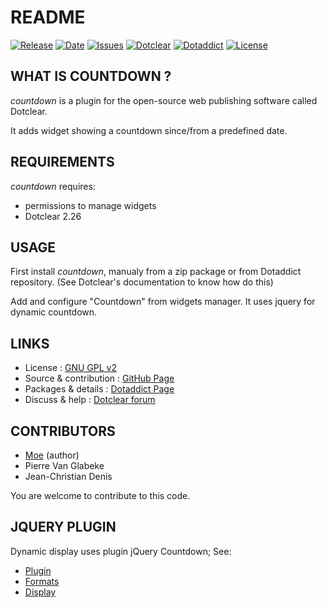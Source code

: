 # README

[![Release](https://img.shields.io/github/v/release/JcDenis/countdown)](https://github.com/JcDenis/countdown/releases)
[![Date](https://img.shields.io/github/release-date/JcDenis/countdown)](https://github.com/JcDenis/countdown/releases)
[![Issues](https://img.shields.io/github/issues/JcDenis/countdown)](https://github.com/JcDenis/countdown/issues)
[![Dotclear](https://img.shields.io/badge/dotclear-v2.22-blue.svg)](https://fr.dotclear.org/download)
[![Dotaddict](https://img.shields.io/badge/dotaddict-official-green.svg)](https://plugins.dotaddict.org/dc2/details/countdown)
[![License](https://img.shields.io/github/license/JcDenis/countdown)](https://github.com/JcDenis/countdown/blob/master/LICENSE)

## WHAT IS COUNTDOWN ?

_countdown_ is a plugin for the open-source 
web publishing software called Dotclear.

It adds widget showing a countdown since/from a predefined date.

## REQUIREMENTS

 _countdown_ requires: 

  * permissions to manage widgets
  * Dotclear 2.26

## USAGE

First install _countdown_, manualy from a zip package or from 
Dotaddict repository. (See Dotclear's documentation to know how do this)

Add and configure "Countdown" from widgets manager.
It uses jquery for dynamic countdown.

## LINKS

 * License : [GNU GPL v2](https://www.gnu.org/licenses/old-licenses/lgpl-2.0.html)
 * Source & contribution : [GitHub Page](https://github.com/JcDenis/countdown)
 * Packages & details : [Dotaddict Page](https://plugins.dotaddict.org/dc2/details/countdown)
 * Discuss & help : [Dotclear forum](https://forum.dotclear.org/viewforum.php?id=16)

## CONTRIBUTORS

 * [Moe](http://gniark.net/) (author)
 * Pierre Van Glabeke
 * Jean-Christian Denis

 You are welcome to contribute to this code.

 ## JQUERY PLUGIN

Dynamic display uses plugin jQuery Countdown; See:
 * [Plugin](http://keith-wood.name/countdown.html)
 * [Formats](http://keith-wood.name/countdownRef.html#format)
 * [Display](http://keith-wood.name/countdownRef.html#layout)
